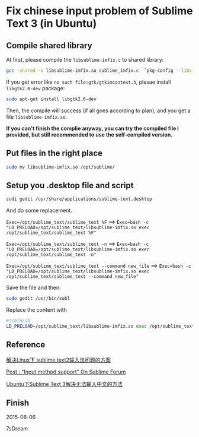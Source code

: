 # Fix chinese input problem of Sublime Text 3 (in Ubuntu)

## Compile shared library

At first, please compile the `libsublime-imfix.c` to shared library:

```bash
gcc -shared -o libsublime-imfix.so sublime_imfix.c  `pkg-config --libs --cflags gtk+-2.0` -fPIC
```

If you get error like `no such file:gtk/gtkimcontext.h`, plesae install `libgtk2.0-dev` package:

```bash
sudo apt-get install libgtk2.0-dev
```

Then, the compile will success (if all goes according to plan), and you get a file `libsublime-imfix.so`.

**If you can't finish the complie anyway, you can try the compiled file I provided, but still recommended to use the self-compiled version.**

## Put files in the right place

```bash
sudo mv libsublime-imfix.so /opt/sublime/
```

## Setup you .desktop file and script

```bash
sudi gedit /usr/share/applications/sublime-text.desktop
```

And do some replacement.

`Exec=/opt/sublime_text/sublime_text %F` ==> `Exec=bash -c "LD_PRELOAD=/opt/sublime_text/libsublime-imfix.so exec /opt/sublime_text/sublime_text %F"`

`Exec=/opt/sublime_text/sublime_text -n` ==> `Exec=bash -c "LD_PRELOAD=/opt/sublime_text/libsublime-imfix.so exec /opt/sublime_text/sublime_text -n"`

`Exec=/opt/sublime_text/sublime_text --command new_file` ==> `Exec=bash -c "LD_PRELOAD=/opt/sublime_text/libsublime-imfix.so exec /opt/sublime_text/sublime_text --command new_file"`

Save the file and then:

```bash
sudo gedit /usr/bin/subl
```

Replace the content with

```bash
#!/bin/sh
LD_PRELOAD=/opt/sublime_text/libsublime-imfix.so exec /opt/sublime_text/sublime_text "$@"
```

## Reference

[解决Linux下 sublime text2输入法问题的方案](https://m.oschina.net/blog/98713)

[Post : "Input method support" On Sublime Forum](http://www.sublimetext.com/forum/viewtopic.php?f=3&t=7006&start=10#p41343)

[Ubuntu下Sublime Text 3解决无法输入中文的方法](http://jingyan.baidu.com/article/f3ad7d0ff8731609c3345b3b.html)

## Finish

2015-06-06

7sDream
